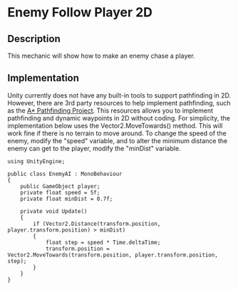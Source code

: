 # Enemy Follow Player 2D

## Description
This mechanic will show how to make an enemy chase a player.

## Implementation
Unity currently does not have any built-in tools to support pathfinding in 2D. However, there are 3rd party resources to help implement pathfinding, such
as the [A* Pathfinding Project](https://arongranberg.com/astar/). This resources allows you to implement pathfinding and dynamic waypoints in 2D without coding.
For simplicity, the implementation below uses the Vector2.MoveTowards() method. This will work fine if there is no terrain to move around. To change the speed of the enemy, modify the "speed" variable, and to alter the minimum distance the enemy can get to the player, modify the "minDist" variable.

    using UnityEngine;

    public class EnemyAI : MonoBehaviour
    {
        public GameObject player;
        private float speed = 5f;
        private float minDist = 0.7f;

        private void Update()
        {
            if (Vector2.Distance(transform.position, player.transform.position) > minDist)
            {
                float step = speed * Time.deltaTime;
                transform.position = Vector2.MoveTowards(transform.position, player.transform.position, step);
            }
        }
    }

